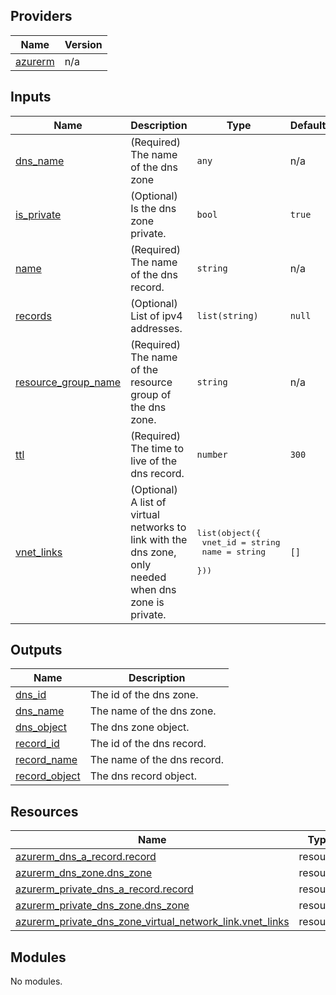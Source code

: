 <!-- BEGIN_TF_DOCS -->

## Providers

| Name | Version |
|------|---------|
| <a name="provider_azurerm"></a> [azurerm](#provider\_azurerm) | n/a |

## Inputs

| Name | Description | Type | Default | Required |
|------|-------------|------|---------|:--------:|
| <a name="input_dns_name"></a> [dns\_name](#input\_dns\_name) | (Required) The name of the dns zone | `any` | n/a | yes |
| <a name="input_is_private"></a> [is\_private](#input\_is\_private) | (Optional) Is the dns zone private. | `bool` | `true` | no |
| <a name="input_name"></a> [name](#input\_name) | (Required) The name of the dns record. | `string` | n/a | yes |
| <a name="input_records"></a> [records](#input\_records) | (Optional) List of ipv4 addresses. | `list(string)` | `null` | no |
| <a name="input_resource_group_name"></a> [resource\_group\_name](#input\_resource\_group\_name) | (Required) The name of the resource group of the dns zone. | `string` | n/a | yes |
| <a name="input_ttl"></a> [ttl](#input\_ttl) | (Required) The time to live of the dns record. | `number` | `300` | no |
| <a name="input_vnet_links"></a> [vnet\_links](#input\_vnet\_links) | (Optional) A list of virtual networks to link with the dns zone, only needed when dns zone is private. | <pre>list(object({<br>    vnet_id = string<br>    name    = string<br>  }))</pre> | `[]` | no |

## Outputs

| Name | Description |
|------|-------------|
| <a name="output_dns_id"></a> [dns\_id](#output\_dns\_id) | The id of the dns zone. |
| <a name="output_dns_name"></a> [dns\_name](#output\_dns\_name) | The name of the dns zone. |
| <a name="output_dns_object"></a> [dns\_object](#output\_dns\_object) | The dns zone object. |
| <a name="output_record_id"></a> [record\_id](#output\_record\_id) | The id of the dns record. |
| <a name="output_record_name"></a> [record\_name](#output\_record\_name) | The name of the dns record. |
| <a name="output_record_object"></a> [record\_object](#output\_record\_object) | The dns record object. |

## Resources

| Name | Type |
|------|------|
| [azurerm_dns_a_record.record](https://registry.terraform.io/providers/hashicorp/azurerm/latest/docs/resources/dns_a_record) | resource |
| [azurerm_dns_zone.dns_zone](https://registry.terraform.io/providers/hashicorp/azurerm/latest/docs/resources/dns_zone) | resource |
| [azurerm_private_dns_a_record.record](https://registry.terraform.io/providers/hashicorp/azurerm/latest/docs/resources/private_dns_a_record) | resource |
| [azurerm_private_dns_zone.dns_zone](https://registry.terraform.io/providers/hashicorp/azurerm/latest/docs/resources/private_dns_zone) | resource |
| [azurerm_private_dns_zone_virtual_network_link.vnet_links](https://registry.terraform.io/providers/hashicorp/azurerm/latest/docs/resources/private_dns_zone_virtual_network_link) | resource |

## Modules

No modules.
<!-- END_TF_DOCS -->
